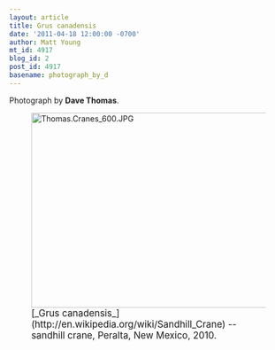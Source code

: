 ```yaml
---
layout: article
title: Grus canadensis
date: '2011-04-18 12:00:00 -0700'
author: Matt Young
mt_id: 4917
blog_id: 2
post_id: 4917
basename: photograph_by_d
---
```

Photograph by **Dave Thomas**.

<figure>
<img src="http://pandasthumb.org/archives/2011/03/27/Thomas.Cranes_600.JPG" alt="Thomas.Cranes_600.JPG" width="600" height="352" />
<figcaption markdown="span">
<big>[_Grus canadensis_](http://en.wikipedia.org/wiki/Sandhill_Crane) -- sandhill crane, Peralta, New Mexico, 2010.</big>

</figcaption>
</figure>

